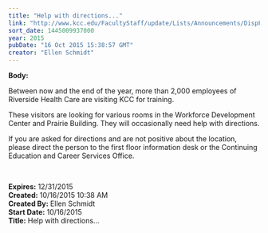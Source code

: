 ```yaml
---
title: "Help with directions..."
link: "http://www.kcc.edu/FacultyStaff/update/Lists/Announcements/DispForm.aspx?ID=2053"
sort_date: 1445009937000
year: 2015
pubDate: "16 Oct 2015 15:38:57 GMT"
creator: "Ellen Schmidt"
---
```


<div><b>Body:</b> <div class="ExternalClass58E38669260746DC80076E82DAD86CBF"><p>​Between now and the end of the year, more than 2,000 employees of Riverside Health Care are visiting KCC for training. </p>
<p>These visitors are looking for various rooms in the Workforce Development Center and Prairie Building. They will occasionally need help with directions. </p>
<p>If you are asked for directions and are not positive about the location, please direct the person to the first floor information desk or the Continuing Education and Career Services Office.</p>
<p> </p></div></div>
<div><b>Expires:</b> 12/31/2015</div>
<div><b>Created:</b> 10/16/2015 10:38 AM</div>
<div><b>Created By:</b> Ellen Schmidt</div>
<div><b>Start Date:</b> 10/16/2015</div>
<div><b>Title:</b> Help with directions...</div>
